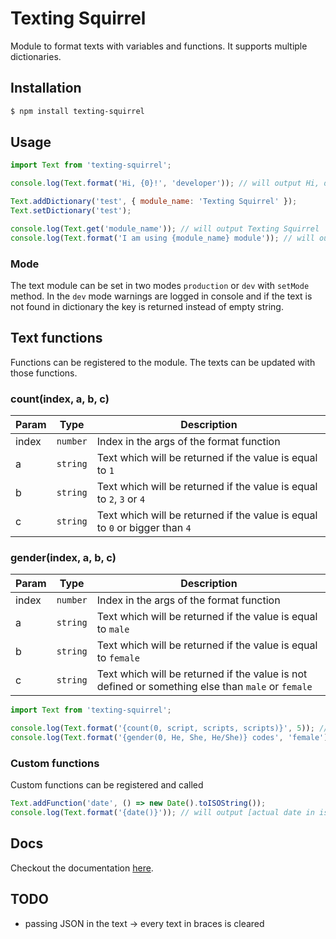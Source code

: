 # Texting Squirrel
Module to format texts with variables and functions. It supports multiple dictionaries.

## Installation
```bash
$ npm install texting-squirrel
```

## Usage
```javascript
import Text from 'texting-squirrel';

console.log(Text.format('Hi, {0}!', 'developer')); // will output Hi, developer!

Text.addDictionary('test', { module_name: 'Texting Squirrel' });
Text.setDictionary('test');

console.log(Text.get('module_name')); // will output Texting Squirrel
console.log(Text.format('I am using {module_name} module')); // will output I am using Texting Squirrel module
```

### Mode
The text module can be set in two modes `production` or `dev` with `setMode` method. In the `dev` mode warnings are logged in console and if the text is not found in dictionary the key is returned instead of empty string.

## Text functions
Functions can be registered to the module. The texts can be updated with those functions.

### count(index, a, b, c)
| Param | Type | Description |
| --- | --- | --- |
| index | <code>number</code> | Index in the args of the format function |
| a | <code>string</code> | Text which will be returned if the value is equal to `1` |
| b | <code>string</code> | Text which will be returned if the value is equal to `2`, `3` or `4` |
| c | <code>string</code> | Text which will be returned if the value is equal to `0` or bigger than `4` |

### gender(index, a, b, c)
| Param | Type | Description |
| --- | --- | --- |
| index | <code>number</code> | Index in the args of the format function |
| a | <code>string</code> | Text which will be returned if the value is equal to `male` | 
| b | <code>string</code> | Text which will be returned if the value is equal to `female` |
| c | <code>string</code> | Text which will be returned if the value is not defined or something else than `male` or `female` |

```javascript
import Text from 'texting-squirrel';

console.log(Text.format('{count(0, script, scripts, scripts)}', 5)); // will output 5 scripts
console.log(Text.format('{gender(0, He, She, He/She)} codes', 'female')); // will output She codes
```

### Custom functions
Custom functions can be registered and called

```javascript
Text.addFunction('date', () => new Date().toISOString());
console.log(Text.format('{date()}')); // will output [actual date in iso format]
```

## Docs
Checkout the documentation [here](https://zabkwak.github.io/texting-squirrel/).

## TODO
- passing JSON in the text -> every text in braces is cleared


